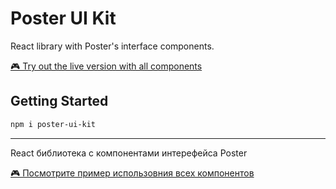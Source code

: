 # Poster UI Kit

React library with Poster's interface components. 

[🎮 Try out the live version with all components](https://codesandbox.io/s/github/joinposter/poster-ui-kit/tree/master/example) 


## Getting Started

```bash
npm i poster-ui-kit

```


----

React библиотека с компонентами интерефейса Poster

[🎮 Посмотрите пример использовния всех компонентов](https://codesandbox.io/s/github/joinposter/poster-ui-kit/tree/master/example)
